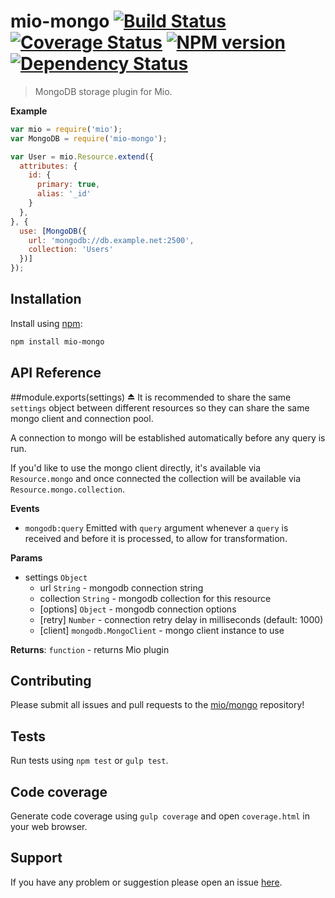 # mio-mongo [![Build Status](http://img.shields.io/travis/mio/mongo.svg?style=flat)](http://travis-ci.org/mio/mongo) [![Coverage Status](https://img.shields.io/coveralls/mio/mongo.svg?style=flat)](https://coveralls.io/r/mio/mongo?branch=master) [![NPM version](http://img.shields.io/npm/v/mio-mongo.svg?style=flat)](https://www.npmjs.org/package/mio-mongo) [![Dependency Status](http://img.shields.io/david/mio/mongo.svg?style=flat)](https://david-dm.org/mio/mongo)

> MongoDB storage plugin for Mio.

**Example**  
```javascript
var mio = require('mio');
var MongoDB = require('mio-mongo');

var User = mio.Resource.extend({
  attributes: {
    id: {
      primary: true,
      alias: '_id'
    }
  },
}, {
  use: [MongoDB({
    url: 'mongodb://db.example.net:2500',
    collection: 'Users'
  })]
});
```

## Installation

Install using [npm](https://www.npmjs.org/):

```sh
npm install mio-mongo
```

## API Reference

<a name="exp_module_mio-mongo"></a>
##module.exports(settings) ⏏
It is recommended to share the same `settings` object between different
resources so they can share the same mongo client and connection pool.

A connection to mongo will be established automatically before any query is
run.

If you'd like to use the mongo client directly, it's available via
`Resource.mongo` and once connected the collection will be available via
`Resource.mongo.collection`.

**Events**

 - `mongodb:query` Emitted with `query` argument whenever a `query` is
   received and before it is processed, to allow for transformation.

**Params**

- settings `Object`  
  - url `String` - mongodb connection string  
  - collection `String` - mongodb collection for this resource  
  - \[options\] `Object` - mongodb connection options  
  - \[retry\] `Number` - connection retry delay in milliseconds
(default: 1000)  
  - \[client\] `mongodb.MongoClient` - mongo client instance to use  

**Returns**: `function` - returns Mio plugin  
## Contributing

Please submit all issues and pull requests to the [mio/mongo](http://github.com/mio/mongo) repository!

## Tests

Run tests using `npm test` or `gulp test`.

## Code coverage

Generate code coverage using `gulp coverage` and open `coverage.html` in your
web browser.

## Support

If you have any problem or suggestion please open an issue [here](https://github.com/mio/mongo/issues).
